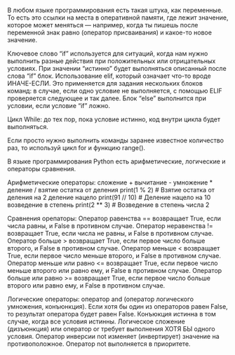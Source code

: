 В любом языке программирования есть такая штука, как переменные. 
То есть это ссылки на места в оперативной памяти, где лежит значение, которое может меняться — например, когда ты пишешь после переменной знак равно (оператор присваивания) и какое-то новое значение.

Ключевое слово “if” используется для ситуаций, когда нам нужно выполнить разные действия при положительных или отрицательных условиях. При значении “истинно” будет выполняться описанный после слова “if” блок.
Использование elif, который означает что-то вроде ИНАЧЕ-ЕСЛИ. Это применяется для задания нескольких блоков команд: в случае, если одно условие не выполняется, с помощью ELIF проверяется следующее и так далее.
Блок “else” выполнится при условии, если условие “if” ложно.


Цикл While: до тех пор, пока условие истинно, код внутри цикла будет выполняться.

Если просто нужно выполнить команды заранее известное количество раз, то используй цикл for и функцию range().


В языке программирования Python есть арифметические, логические и операторы сравнения.

Арифметические операторы: 
сложение +
вычитание -
умножение *
деление /
взятие остатка от деления print(1 % 2) # Взятие остатка от деления на 2
деление нацело  print(91 // 10) # Деление нацело на 10
возведение в степень print(2 ** 3) # Возведение в степень числа 2

Сравнения орепаторы:
Оператор равенства == возвращает True, если числа равны, и False в противном случае.
Оператор неравенства != возвращает True, если числа не равны, и False в противном случае.
Оператор больше > возвращает True, если первое число больше второго, и False в противном случае.
Оператор меньше < возвращает True, если первое число меньше второго, и False в противном случае.
Оператор меньше или равно <= возвращает True, если первое число меньше второго или равно ему, и False в противном случае.
Оператор больше или равно >= возвращает True, если первое число больше второго или равно ему, и False в противном случае.

Логические операторы:
оператор and (оператор логического умножения, конъюнкция). Если хотя бы один из операторов равен False, то результат оператора будет равен False. Конъюкция истинна в том случае, когда все условия истинны.
Логическое сложение (дизъюнкция) или оператор or требует выполнения ХОТЯ БЫ одного условия.
Оператор инверсии not изменяет (инвертирует) значение на противоположное. Оператор not выполняется в приоритете.